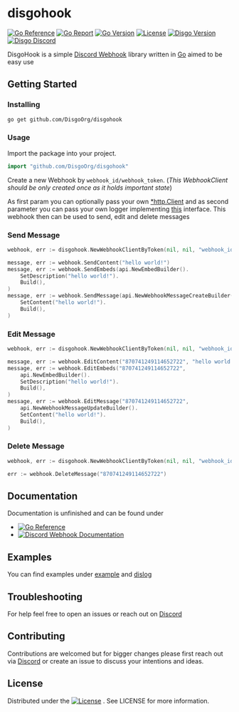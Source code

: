 # disgohook

[![Go Reference](https://pkg.go.dev/badge/github.com/DisgoOrg/disgohook.svg)](https://pkg.go.dev/github.com/DisgoOrg/disgohook)
[![Go Report](https://goreportcard.com/badge/github.com/DisgoOrg/disgohook)](https://goreportcard.com/report/github.com/DisgoOrg/disgohook)
[![Go Version](https://img.shields.io/github/go-mod/go-version/DisgoOrg/disgohook)](https://golang.org/doc/devel/release.html)
[![License](https://img.shields.io/badge/License-Apache%202.0-blue.svg)](https://github.com/DisgoOrg/disgohook/blob/master/LICENSE)
[![Disgo Version](https://img.shields.io/github/v/release/DisgoOrg/disgohook)](https://github.com/DisgoOrg/disgohook/releases/latest)
[![Disgo Discord](https://img.shields.io/badge/Disgo%20Discord-blue.svg)](https://discord.gg/wVDMGe3EmB)

DisgoHook is a simple [Discord Webhook](https://discord.com/developers/docs/resources/webhook) library written
in [Go](https://golang.org/) aimed to be easy use

## Getting Started

### Installing

```sh
go get github.com/DisgoOrg/disgohook
```

### Usage

Import the package into your project.

```go
import "github.com/DisgoOrg/disgohook"
```

Create a new Webhook by `webhook_id/webhook_token`. (*This WebhookClient should be only created once as it holds important state*)

As first param you can optionally pass your own [*http.Client](https://pkg.go.dev/net/http#Client) and as second parameter you can pass your own logger implementing [this](https://github.com/DisgoOrg/log/blob/master/logger.go) interface.
This webhook then can be used to send, edit and delete messages

### Send Message
```go
webhook, err := disgohook.NewWebhookClientByToken(nil, nil, "webhook_id/webhook_token")

message, err := webhook.SendContent("hello world!")
message, err := webhook.SendEmbeds(api.NewEmbedBuilder().
	SetDescription("hello world!").
	Build(),
)
message, err := webhook.SendMessage(api.NewWebhookMessageCreateBuilder().
	SetContent("hello world!").
	Build(),
)
```

### Edit Message
```go
webhook, err := disgohook.NewWebhookClientByToken(nil, nil, "webhook_id/webhook_token")

message, err := webhook.EditContent("870741249114652722", "hello world!")
message, err := webhook.EditEmbeds("870741249114652722", 
	api.NewEmbedBuilder().
	SetDescription("hello world!").
	Build(),
)
message, err := webhook.EditMessage("870741249114652722", 
	api.NewWebhookMessageUpdateBuilder().
	SetContent("hello world!").
	Build(), 
)
```

### Delete Message
```go
webhook, err := disgohook.NewWebhookClientByToken(nil, nil, "webhook_id/webhook_token")

err := webhook.DeleteMessage("870741249114652722")
```

## Documentation

Documentation is unfinished and can be found under

* [![Go Reference](https://pkg.go.dev/badge/github.com/DisgoOrg/disgohook.svg)](https://pkg.go.dev/github.com/DisgoOrg/disgohook)
* [![Discord Webhook Documentation](https://img.shields.io/badge/Discord%20Webhook%20Documentation-blue.svg)](https://discord.com/developers/docs/resources/webhook)

## Examples

You can find examples under [example](https://github.com/DisgoOrg/disgohook/tree/master/example)
and [dislog](https://github.com/DisgoOrg/dislog)

## Troubleshooting

For help feel free to open an issues or reach out on [Discord](https://discord.gg/wVDMGe3EmB)

## Contributing

Contributions are welcomed but for bigger changes please first reach out via [Discord](https://discord.gg/wVDMGe3EmB) or
create an issue to discuss your intentions and ideas.

## License

Distributed under
the [![License](https://img.shields.io/badge/License-Apache%202.0-blue.svg)](https://github.com/DisgoOrg/disgohook/blob/master/LICENSE)
. See LICENSE for more information.
